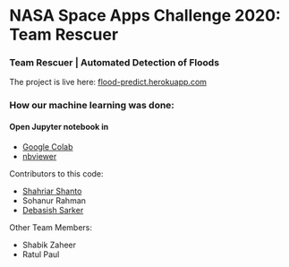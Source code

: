 # NASA Space Apps Challenge 2020: Team Rescuer
### Team Rescuer | Automated Detection of Floods
The project is live here: [flood-predict.herokuapp.com](https://flood-predict.herokuapp.com)

### How our machine learning was done:
#### Open Jupyter notebook in
- [Google Colab](https://colab.research.google.com/github/ShahriarShanto/NASA_Space_Apps_2020_Team_Rescuer/blob/main/machine%20learning/Flood%20Prediction%20with%20CNN.ipynb)
- [nbviewer](https://nbviewer.jupyter.org/github/ShahriarShanto/NASA_Space_Apps_2020_Team_Rescuer/blob/main/machine%20learning/Flood%20Prediction%20with%20CNN.ipynb)

Contributors to this code:
- [Shahriar Shanto](https://github.com/ShahriarShanto)
- Sohanur Rahman
- [Debasish Sarker](https://github.com/ds-joy)

Other Team Members:
- Shabik Zaheer
- Ratul Paul
